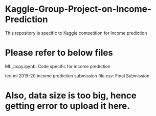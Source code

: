 # Kaggle-Group-Project-on-Income-Prediction
This repository is specific to Kaggle competition for Income prediction


# Please refer to below files
ML_copy.ipynb: Code specific for income prediction

tcd ml 2019-20 income prediction submission file.csv: Final Submission

# Also, data size is too big, hence getting error to upload it here.
